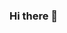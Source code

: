 ### Hi there 👋

<!--
**raffaelealef/raffaelealef** is a ✨ _special_ ✨ repository because its `README.md` (this file) appears on your GitHub profile.

Here are some ideas to get you started:

- 🌱 I’m currently learning Data Science
- 🤔 I’m looking for help with DS projects
- 📫 How to reach me: @knowraphael on insta

My skills:

[![My Skills](https://skillicons.dev/icons?i=py,js,aws,flutter,mysql, postgres, tensorflow)](https://skillicons.dev)
-->
